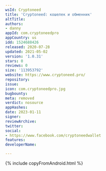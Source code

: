 ```yaml
---
wsId: Cryptoneed
title: 'Cryptoneed: кошелек и обменник'
altTitle: 
authors:
- danny
appId: com.cryptoneedpro
appCountry: us
idd: 1524688426
released: 2020-07-28
updated: 2021-05-02
version: '1.0.31'
stars: 0
reviews: 0
size: '113953792'
website: https://www.cryptoneed.pro/
repository: 
issue: 
icon: com.cryptoneedpro.jpg
bugbounty: 
meta: removed
verdict: nosource
appHashes: 
date: 2023-01-11
signer: 
reviewArchive: 
twitter: 
social:
- https://www.facebook.com/cryptoneedwallet
features: 
developerName: 

---
```


{% include copyFromAndroid.html %}
